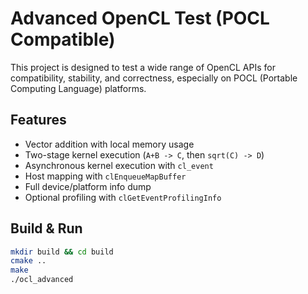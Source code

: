 # Advanced OpenCL Test (POCL Compatible)

This project is designed to test a wide range of OpenCL APIs for compatibility, stability, and correctness, especially on POCL (Portable Computing Language) platforms.

## Features

- Vector addition with local memory usage
- Two-stage kernel execution (`A+B -> C`, then `sqrt(C) -> D`)
- Asynchronous kernel execution with `cl_event`
- Host mapping with `clEnqueueMapBuffer`
- Full device/platform info dump
- Optional profiling with `clGetEventProfilingInfo`

## Build & Run

```bash
mkdir build && cd build
cmake ..
make
./ocl_advanced
```
